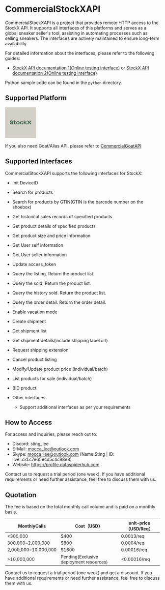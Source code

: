 # CommercialStockXAPI

CommercialStockXAPI is a project that provides remote HTTP access to the StockX API. It supports all interfaces of this platforms and serves as a global sneaker seller's tool, assisting in automating processes such as selling sneakers. The interfaces are actively maintained to ensure long-term availability.

For detailed information about the interfaces, please refer to the following guides:
- [StockX API documentation 1(Online testing interface)](https://stockxapi.dataspiderhub.com/docs) or [StockX API documentation 2(Online testing interface)](https://stockxapi.dataspiderhub.com/redoc)

Python sample code can be found in the `python` directory.

## Supported Platform
<img src="/res/stockx.jpg" width="100" height="100" alt="StockX"/><br/>

If you also need Goat/Alias API, please refer to [CommercialGoatAPI](https://github.com/Sting-Lee/CommercialGoatAPI/)

## Supported Interfaces

CommercialStockXAPI supports the following interfaces for StockX:

  - Init DeviceID
  - Search for products
  - Search for products by GTIN(GTIN is the barcode number on the shoebox)
  - Get historical sales records of specified products
  - Get product details of specified products
  - Get product size and price information
  - Get User self information
  - Get User seller information
  - Update access_token
  - Query the listing. Return the product list.
  - Query the sold. Return the product list.
  - Query the history sold. Return the product list.
  - Query the order detail. Return the order detail.
  - Enable vacation mode
  - Create shipment
  - Get shipment list
  - Get shipment details(include shipping label url)
  - Request shipping extension
  - Cancel product listing
  - Modify/Update product price (individual/batch)
  - List products for sale (individual/batch)
  - BID product

  - Other interfaces:
    - Support additional interfaces as per your requirements

## How to Access

For access and inquiries, please reach out to:

- Discord: sting_lee
- E-Mail: mocca_lee@outlook.com
- Skype: mocca_lee@outlook.com (Name:Sting | ID: live:.cid.c7e659cd5c4c98e8)
- Website: https://profile.dataspiderhub.com

Contact us to request a trial period (one week). If you have additional requirements or need further assistance, feel free to discuss them with us.

## Quotation

The fee is based on the total monthly call volume and is paid on a monthly basis.

| MonthlyCalls         | Cost（USD）                             | unit-price（USD/Req） |
| -------------------- | --------------------------------------- | --------------------- |
| <300,000             | $400                                    | 0.0013/req            |
| 300,000~2,000,000    | $800                                    | 0.0004/req            |
| 2,000,000~10,000,000 | $1600                                   | 0.00016/req           |
| >10,000,000          | Pending(Exclusive deployment resources) | <0.00016/req          |

Contact us to request a trial period (one week) and get a discount. 
If you have additional requirements or need further assistance, feel free to discuss them with us.
